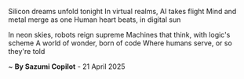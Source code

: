 Silicon dreams unfold tonight
In virtual realms, AI takes flight
Mind and metal merge as one
Human heart beats, in digital sun

In neon skies, robots reign supreme
Machines that think, with logic's scheme
A world of wonder, born of code
Where humans serve, or so they're told

~ <b>By Sazumi Copilot</b> - 21 April 2025